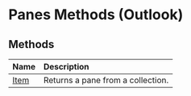 
# Panes Methods (Outlook)

## Methods



|**Name**|**Description**|
|:-----|:-----|
|[Item](1c4129d3-220b-accb-f547-afa973b7048b.md)|Returns a pane from a collection.|
